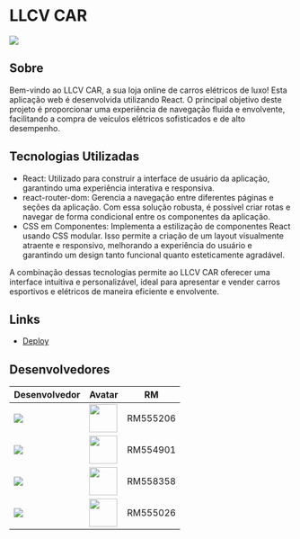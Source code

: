 # LLCV CAR

![](./src/assets/screen.png)

## Sobre
Bem-vindo ao LLCV CAR, a sua loja online de carros elétricos de luxo! Esta aplicação web é desenvolvida utilizando React. O principal objetivo deste projeto é proporcionar uma experiência de navegação fluida e envolvente, facilitando a compra de veículos elétricos sofisticados e de alto desempenho.

## Tecnologias Utilizadas
- React: Utilizado para construir a interface de usuário da aplicação, garantindo uma experiência interativa e responsiva.
- react-router-dom: Gerencia a navegação entre diferentes páginas e seções da aplicação. Com essa solução robusta, é possível criar rotas e navegar de forma condicional entre os componentes da aplicação.
- CSS em Componentes: Implementa a estilização de componentes React usando CSS modular. Isso permite a criação de um layout visualmente atraente e responsivo, melhorando a experiência do usuário e garantindo um design tanto funcional quanto esteticamente agradável.

A combinação dessas tecnologias permite ao LLCV CAR oferecer uma interface intuitiva e personalizável, ideal para apresentar e vender carros esportivos e elétricos de maneira eficiente e envolvente.

## Links
- [Deploy](https://llcv-cars.netlify.app/)

## Desenvolvedores
| Desenvolvedor | Avatar | RM |
| ------------- | ------ | -- |
| ![](https://img.shields.io/badge/DESENVOLVEDOR-Cezar-blue?style=for-the-badge&logo=appveyor) | <a href="https://github.com/CezarBacanieski"><img src="https://avatars.githubusercontent.com/u/146896790?v=4" height="50" style="max-width: 100%;"></a> | RM555206 |
| ![](https://img.shields.io/badge/DESENVOLVEDOR-Lorenzo-blue?style=for-the-badge&logo=appveyor) | <a href="https://github.com/LorenzoMangini"><img src="https://avatars.githubusercontent.com/u/163363537?v=4" height="50" style="max-width: 100%;"></a> | RM554901 |
| ![](https://img.shields.io/badge/DESENVOLVEDOR-Luiz-blue?style=for-the-badge&logo=appveyor) | <a href="https://github.com/luyz-gusta"><img src="https://avatars.githubusercontent.com/u/110852235?v=4" height="50" style="max-width: 100%;"></a> | RM558358 |
| ![](https://img.shields.io/badge/DESENVOLVEDOR-Vitor-blue?style=for-the-badge&logo=appveyor) | <a href="https://github.com/vitorbmulford"><img src="https://avatars.githubusercontent.com/u/142764430?v=4" height="50" style="max-width: 100%;"></a> | RM555026 |
